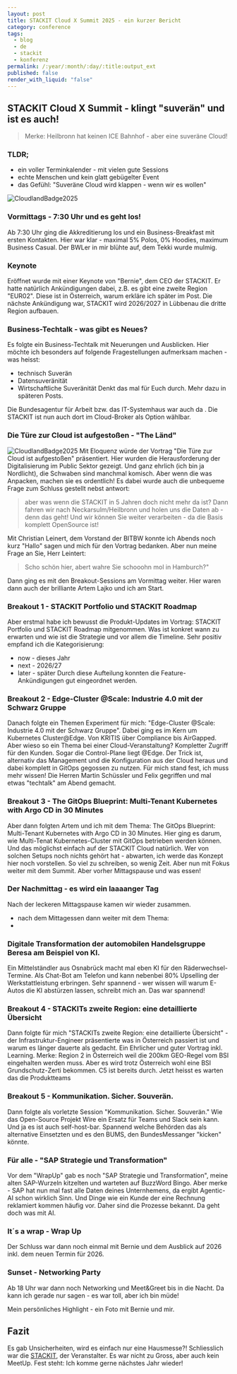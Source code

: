 ```yaml
---
layout: post
title: STACKIT Cloud X Summit 2025 - ein kurzer Bericht
category: conference
tags:
  - blog
  - de
  - stackit
  - konferenz
permalink: /:year/:month/:day/:title:output_ext
published: false
render_with_liquid: "false"
---
```


## STACKIT Cloud X Summit - klingt "suverän" und ist es auch!

> Merke: Heilbronn hat keinen ICE Bahnhof - aber eine suveräne Cloud!
### TLDR;
- ein voller Terminkalender -  mit vielen gute Sessions
- echte Menschen und kein glatt gebügelter Event
- das Gefühl: "Suveräne Cloud wird klappen - wenn wir es wollen"

![CloudlandBadge2025](assets/images/cloudx-logo.jpg)
### Vormittags - 7:30 Uhr und es geht los!
Ab 7:30 Uhr ging die Akkreditierung los und ein Business-Breakfast mit ersten Kontakten. Hier war klar - maximal 5% Polos, 0% Hoodies, maximum Business Casual. Der BWLer in mir blühte auf, dem Tekki wurde mulmig.
### Keynote
Eröffnet wurde mit einer Keynote von "Bernie", dem CEO der STACKIT. Er hatte natürlich Ankündigungen dabei, z.B. es gibt eine zweite Region "EUR02". Diese ist in Österreich, warum erkläre ich später im Post. Die nächste Ankündigung war, STACKIT wird 2026/2027 in Lübbenau die dritte Region aufbauen.
### Business-Techtalk - was gibt es Neues?
Es folgte ein Business-Techtalk mit Neuerungen und Ausblicken. Hier möchte ich besonders auf folgende Fragestellungen aufmerksam machen - was heisst:
- technisch Suverän
- Datensuveränität
- Wirtschaftliche Suveränität
Denkt das mal für Euch durch. Mehr dazu in späteren Posts.

Die Bundesagentur für Arbeit bzw. das IT-Systemhaus war auch da . Die STACKIT ist nun auch dort im Cloud-Broker als Option wählbar.

### Die Türe zur Cloud ist aufgestoßen - "The Länd"
![CloudlandBadge2025](assets/images/the-land.jpg)
Mit Eloquenz würde der Vortrag "Die Türe zur Cloud ist aufgestoßen" präsentiert. Hier wurden die Herausforderung der Digitalisierung im Public Sektor gezeigt. Und ganz ehrlich (ich bin ja Nordlicht), die Schwaben sind manchmal komisch. Aber wenn die was Anpacken, machen sie es ordentlich! Es dabei wurde auch die unbequeme Frage zum Schluss gestellt nebst antwort:
> aber was wenn die STACKIT in 5 Jahren doch nicht mehr da ist? Dann fahren wir nach Neckarsulm/Heilbronn und holen uns die Daten ab - denn das geht! Und wir können Sie weiter verarbeiten - da die Basis komplett OpenSource ist!

Mit Christian Leinert, dem Vorstand der BITBW konnte ich Abends noch kurz "Hallo" sagen und mich für den Vortrag bedanken.  Aber nun meine Frage an Sie, Herr Leintert: 
> Scho schön hier, abert wahre Sie schooohn mol in Hamburch?" 

Dann ging es mit den Breakout-Sessions am Vormittag weiter. Hier waren dann auch der brilliante Artem Lajko und ich am Start.
### Breakout 1 - STACKIT Portfolio und STACKIT Roadmap
Aber erstmal habe ich bewusst die Produkt-Updates im Vortrag: STACKIT Portfolio und STACKIT Roadmap mitgenommen. Was ist konkret wann zu erwarten und wie ist die Strategie und vor allem die Timeline. Sehr positiv empfand ich die Kategorisierung:
- now - dieses Jahr 
- next - 2026/27
- later - später
Durch diese Aufteilung konnten die Feature-Ankündigungen gut eingeordnet werden.

### Breakout 2 - Edge-Cluster @Scale: Industrie 4.0 mit der Schwarz Gruppe
Danach folgte ein Themen Experiment für mich: "Edge-Cluster @Scale: Industrie 4.0 mit der Schwarz Gruppe". Dabei ging es im Kern um Kubernetes Cluster@Edge. Von KRITIS über Compliance bis AirGapped. Aber wieso so ein Thema bei einer Cloud-Veranstaltung? Kompletter Zugriff für den Kunden. Sogar die Control-Plane liegt @Edge. Der Trick ist, alternativ das Management und die Konfiguration aus der Cloud heraus und dabei komplett in GitOps gegossen zu nutzen. Für mich stand fest, ich muss mehr wissen! Die Herren Martin Schüssler und Felix gegriffen und mal etwas "techtalk" am Abend gemacht.

### Breakout 3 - The GitOps Blueprint: Multi-Tenant Kubernetes with Argo CD in 30 Minutes
Aber dann folgten Artem und ich mit dem Thema: The GitOps Blueprint: Multi-Tenant Kubernetes with Argo CD in 30 Minutes. Hier ging es darum, wie Multi-Tenat Kubernetes-Cluster mit GitOps betrieben werden können. Und das möglichst einfach auf der STACKIT Cloud natürlich. Wer von solchen Setups noch nichts gehört hat - abwarten, ich werde das Konzept hier noch vorstellen. So viel zu schreiben, so wenig Zeit. Aber nun mit Fokus weiter mit dem Summit. Aber vorher Mittagspause und was essen!
### Der Nachmittag - es wird ein laaaanger Tag
Nach der leckeren Mittagspause kamen wir wieder zusammen. 
    
- nach dem Mittagessen dann weiter mit dem Thema: 
- 
###  Digitale Transformation der automobilen Handelsgruppe Beresa am Beispiel von KI.
Ein Mittelständler aus Osnabrück macht mal eben KI für den Räderwechsel-Termine. Als Chat-Bot am Telefon und kann nebenbei 80% Upselling der Werkstattleistung erbringen. Sehr spannend - wer wissen will warum E-Autos die KI abstürzen lassen, schreibt mich an. Das war spannend!
    
### Breakout 4 - STACKITs zweite Region: eine detaillierte Übersicht
Dann folgte für mich "STACKITs zweite Region: eine detaillierte Übersicht" - der Infrastruktur-Engineer präsentierte was in Österreich passiert ist und warum es länger dauerte als gedacht. Ein Ehrlicher und guter Vortrag inkl. Learning. Merke: Region 2 in Österreich weil die 200km GEO-Regel vom BSI eingehalten werden muss. Aber es wird trotz Österreich wohl eine BSI Grundschutz-Zerti bekommen. C5 ist bereits durch. Jetzt heisst es warten das die Produktteams 
    
### Breakout 5 - Kommunikation. Sicher. Souverän.
Dann folgte als vorletzte Session "Kommunikation. Sicher. Souverän." Wie das Open-Source Projekt Wire ein Ersatz für Teams und Slack sein kann. Und ja es ist auch self-host-bar. Spannend welche Behörden das als alternative Einsetzten und es den BUMS, den BundesMessanger "kicken" könnte.
    
### Für alle - "SAP Strategie und Transformation"
Vor dem "WrapUp" gab es noch "SAP Strategie und Transformation", meine alten SAP-Wurzeln kitzelten und warteten auf BuzzWord Bingo. Aber merke - SAP hat nun mal fast alle Daten deines Unternhemens, da ergibt Agentic-AI schon wirklich Sinn. Und Dinge wie ein Kunde der eine Rechnung reklamiert kommen häufig vor. Daher sind die Prozesse bekannt. Da geht doch was mit AI.

### It´s a wrap - Wrap Up
Der Schluss war dann noch einmal mit Bernie und dem Ausblick auf 2026 inkl. dem neuen Termin für 2026.
    
### Sunset - Networking Party
Ab 18 Uhr war dann noch Networking und Meet&Greet bis in die Nacht. Da kann ich gerade nur sagen - es war toll, aber ich bin müde!
    
Mein persönliches Highlight - ein Foto mit Bernie und mir.

## Fazit
Es gab Unsicherheiten, wird es einfach nur eine Hausmesse?! Schliesslich war die [STACKIT](), der Veranstalter. Es war nicht zu Gross, aber auch kein MeetUp. Fest steht: Ich komme gerne nächstes Jahr wieder!
